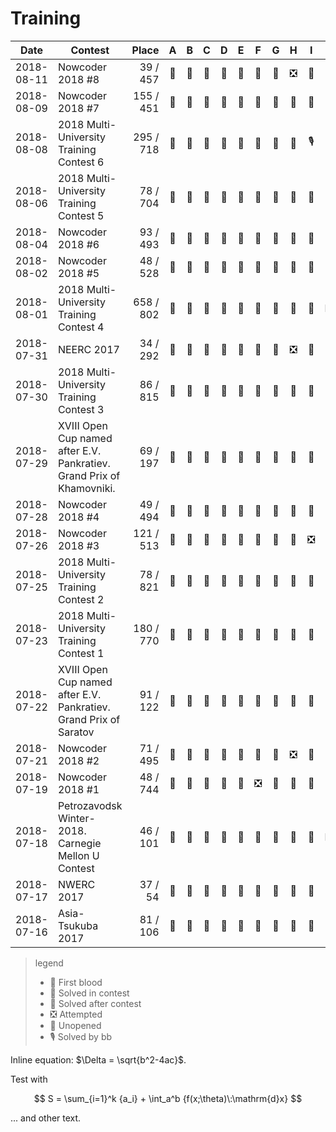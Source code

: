 # Training

<training-trending />

<breakout>

| Date      | Contest               | Place         | A | B | C | D | E | F | G | H | I | J | K | L | M |
|:---------:|-----------------------| -------------:|:-:|:-:|:-:|:-:|:-:|:-:|:-:|:-:|:-:|:-:|:-:|:-:|:-:|
|2018-08-11 | Nowcoder 2018 #8      |  39 / 457     |💭|🎈|💭|💭|🎈|💭|🎈|❎|💭|💭|💭|
|2018-08-09 | Nowcoder 2018 #7      | 155 / 451     |🎈|💭|🔵|💭|💭|💭|💭|💭|💭|🔵|
|2018-08-08 | 2018 Multi-University Training Contest 6 | 295 / 718 |🎈|💭|💭|💭|💭|💭|💭|💭|🎙|💭|💭|🎈|
|2018-08-06 | 2018 Multi-University Training Contest 5 |  78 / 704 |💭|🎈|💭|💭|🎈|💭|🎈|💭|💭|💭|💭|💭|
|2018-08-04 | Nowcoder 2018 #6      | 93 / 493      |🎈|💭|🎈|🎈|💭|💭|🔵|💭|🔵|🎈|
|2018-08-02 | Nowcoder 2018 #5      | 48 / 528      |🎈|🎈|💭|🔵|🎈|🎈|🎈|🔵|🎈|🎈|
|2018-08-01 | 2018 Multi-University Training Contest 4 | 658 / 802 |💭|🔵|💭|🎈|🔵|💭|💭|💭|💭|❎|🎈|🎈|
|2018-07-31 | NEERC 2017            | 34 / 292      |🎈|🎈|🎈|🎈|🎈|💭|💭|❎|🔵|💭|💭|🎈|
|2018-07-30 | 2018 Multi-University Training Contest 3 |  86 / 815 |🎈|💭|🎈|🎈|💭|🎈|🔵|💭|💭|💭|💭|🎈|🔵|
|2018-07-29 | XVIII Open Cup named after E.V. Pankratiev. Grand Prix of Khamovniki. | 69 / 197 |🎈|💭|🎈|💭|💭|🔵|🎈|🎈|🎈|💭|🎈|
|2018-07-28 | Nowcoder 2018 #4      | 49 / 494      |🔵|💭|💭|🎈|💭|🎈|🎈|💭|💭|🎈|
|2018-07-26 | Nowcoder 2018 #3      | 121 / 513     |🎈|💭|🎈|💭|🎈|💭|💭|🎈|❎|🔵|
|2018-07-25 | 2018 Multi-University Training Contest 2 |  78 / 821 |💭|💭|💭|🎈|🎈|💭|🎈|💭|💭|🎈|
|2018-07-23 | 2018 Multi-University Training Contest 1 | 180 / 770 |🎈|🔵|🎈|🎈|💭|💭|🎈|💭|💭|💭|🎈|
|2018-07-22 | XVIII Open Cup named after E.V. Pankratiev. Grand Prix of Saratov | 91 / 122 |🎈|💭|🎈|💭|💭|💭|💭|💭|💭|🔵|🔵|🎈|
|2018-07-21 | Nowcoder 2018 #2      | 71 / 495      |🎈|💭|💭|🎈|💭|💭|💭|❎|🎈|💭|💭|
|2018-07-19 | Nowcoder 2018 #1      | 48 / 744      |🎈|🎈|💭|🎈|💭|❎|💭|💭|💭|🎈|
|2018-07-18 | Petrozavodsk Winter-2018. Carnegie Mellon U Contest | 46 / 101 |🔵|🎈|🎈|🎈|💭|🎈|💭|🎈|💭|❎|❎|
|2018-07-17 | NWERC 2017            | 37 / 54       |💭|🎈|💭|🎈|💭|💭|🎈|🎈|🎈|💭|🎈|||
|2018-07-16 | Asia-Tsukuba 2017     | 81 / 106      |🎈|🎈|🎈|💭|💭|🔵|💭|💭|🎈|💭|💭|||

</breakout>

> <div style="font-size: 14px;">
>
> legend
> * 🚀 First blood
> * 🎈 Solved in contest
> * 🔵 Solved after contest
> * ❎ Attempted
> * 💭 Unopened
> * 🎙 Solved by bb
>
> </div>

Inline equation: $\Delta = \sqrt{b^2-4ac}$.

Test with

$$
S = \sum_{i=1}^k {a_i} + \int_a^b {f(x;\theta)\:\mathrm{d}x}
$$

... and other text.

